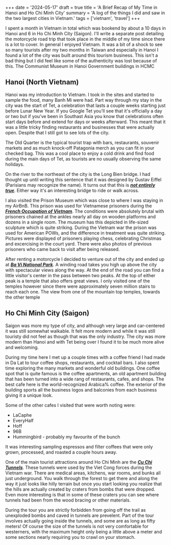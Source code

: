 +++
date = '2024-05-17'
draft = true
title = 'A Brief Recap of My Time in Hanoi and Ho Chi Minh City'
summary = 'A log of the things I did and saw in the two largest cities in Vietnam.'
tags = ['vietnam', 'travel']
+++

I spent a month in Vietnam in total which was bookend by about a 10 days in Hanoi and 6 in Ho Chi Minh City (Saigon). I'll write a separate post detailing the motorcycle road trip that took place in the middle of my time since there is a lot to cover. In general I enjoyed Vietnam. It was a bit of a shock to see so many tourists after my two months in Taiwan and especially in Hanoi I found a lot of the city was built around this tourism business. This isn't a bad thing but I did feel like some of the authenticity was lost because of this.
The Communist Museum in Hanoi Government buildings in HCMC

## Hanoi (North Vietnam)
Hanoi was my introduction to Vietnam. I took in the sites and started to sample the food, many Banh Mi were had. Part way through my stay in the city was the start of Tet, a celebration that lasts a couple weeks starting just before Lunar New Year. If you Google Tet you'll see that it's officially a day or two but if you've been in Southast Asia you know that celebrations often start days before and extend for days or weeks afterward. This meant that it was a little tricky finding restaurants and businesses that were actually open. Despite that I still got to see lots of the city.

The Old Quarter is the typical tourist trap with bars, restaurants, souvenir markets and as much knock-off Patagonia merch as you can fit in your checked bag. This was a cool place to enjoy a cold drink and find food during the main days of Tet, as tourists are no usually observing the same holidays.

On the river to the northeast of the city is the Long Bien bridge. I had thought up until writing this sentence that it was designed by Gustav Eiffel (Parisians may recognize the name). It turns out that this is __*[not entirely true]("https://www.historicvietnam.com/debunking-the-eiffel-myth/")*__. Either way it's an interesting bridge to ride or walk across.

I also visited the Prison Museum which was close to where I was staying in my AirBnB. This prison was used for Vietnamese prisoners during the __*[French Occupation of Vietnam]("https://www.britannica.com/place/Vietnam/The-conquest-of-Vietnam-by-France")*__. The conditions were absolutely brutal with prisoners chained at the ankles nearly all day on wooden platforms and dozens in a single room. The museum has this depicted in life-sized sculpture which is quite striking. During the Vietnam war the prison was used for American POWs, and the difference in treatment was quite striking. Pictures were displayed of prisoners playing chess, celebrating Christmas and excercising in the court yard. There were also photos of previous prisoners who came back to visit after being released.

After renting a motorcycle I decided to venture out of the city and ended up at __*[Ba Vi National Park]("https://vinpearl.com/en/ba-vi-national-park-in-hanoi-a-not-to-be-missed-location-for-nature-lovers")*__. A winding road takes you high up above the city with spectacular views along the way. At the end of the road you can find a little visitor's center in the pass between two peaks. At the top of either peak is a temple that also offers great views. I only visited one of the temples however since there were approximately seven million stairs to reach each one.
The view from one of the mountain top temples, towards the other temple

## Ho Chi Minh City (Saigon)
Saigon was more my type of city, and although very large and car-centered it was still somewhat walkable. It felt more modern and while it was still touristy did not feel as though that was the only industry. The city was more modern than Hanoi and with Tet being over I found it to be much more alive and welcoming.

During my time here I met up a couple times with a coffee friend I had made in Da Lat to tour coffee shops, restaurants, and cocktail bars. I also spent time exploring the many markets and wonderful old buildings. One coffee spot that is quite famous is the coffee apartments, an old apartment building that has been turned into a wide rang of restaurants, cafes, and shops. The best cafe here is the world-recognized Arabica% coffee. The exterior of the building sports all the business logos and balconies from each business giving it a unique look.

Some of the other cafes I visited that were worth noting were:
- LaCaphe
- EveryHalf
- Hoff
- 96B
- Hummingbird - probably my favourite of the bunch

It was interesting sampling espressos and filter coffees that were only grown, processed, and roasted a couple hours away.

One of the main tourist attractions around Ho Chi Minh are the __*[Cu Chi Tunnels]("https://en.wikipedia.org/wiki/C%E1%BB%A7_Chi_tunnels")*__. These tunnels were used by the Viet Cong forces during the Vietnam war. There are medical areas, kitchens, war rooms, and bunks all just underground. You walk through the forest to get there and along the way it just looks like hilly terrain but once you start looking you realize that the hills are actually created by craters from bombs that were dropped. Even more interesting is that in some of these craters you can see where tunnels had been from the wood bracing or other materials.

During the tour you are strictly forbidden from going off the trail as unexploded bombs and caved in tunnels are prevelent. Part of the tour involves actually going inside the tunnels, and some are as long as fifty meters! Of course the size of the tunnels is not very comfortable for westerners, with the maximum height only being a little above a meter and some sections nearly requiring you to crawl on your stomach.

